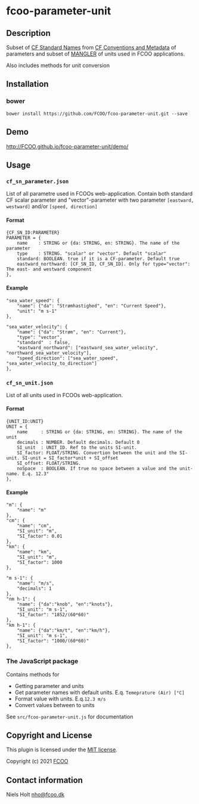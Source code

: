 # fcoo-parameter-unit
>


## Description
Subset of [CF Standard Names](https://cfconventions.org/standard-names.html) from [CF Conventions and Metadata](https://cfconventions.org/index.html) of parameters and subset of [MANGLER](http://mangler.dk) of units used in FCOO applications. 

Also includes methods for unit conversion



## Installation
### bower
`bower install https://github.com/FCOO/fcoo-parameter-unit.git --save`

## Demo
http://FCOO.github.io/fcoo-parameter-unit/demo/

## Usage

### `cf_sn_parameter.json`
List of all parametre used in FCOOs web-application. 
Contain both standard CF scalar parameter and "vector"-parameter with two parameter `[eastward, westward]` and/or `[speed, direction]` 

#### Format
    {CF_SN_ID:PARAMETER}
    PARAMETER = {
        name    : STRING or {da: STRING, en: STRING}. The name of the parameter
        type    : STRING. "scalar" or "vector". Default "scalar"
        standard: BOOLEAN. true if it is a CF-parameter. Default true
        eastward_northward: [CF_SN_ID, CF_SN_ID]. Only for type="vector": The east- and westward component
    },

#### Example
    "sea_water_speed": {
        "name": {"da": "Strømhastighed", "en": "Current Speed"},
        "unit": "m s-1"
    },

    "sea_water_velocity": {
        "name": {"da": "Strøm", "en": "Current"},
        "type": "vector",
        "standard"  : false,
        "eastward_northward": ["eastward_sea_water_velocity", "northward_sea_water_velocity"],
        "speed_direction": ["sea_water_speed", "sea_water_velocity_to_direction"]
    },

### `cf_sn_unit.json`
List of all units used in FCOOs web-application. 

#### Format
    {UNIT_ID:UNIT}
    UNIT = {
        name     : STRING or {da: STRING, en: STRING}. The name of the unit
        decimals : NUMBER. Default decimals. Default 0
        SI_unit  : UNIT_ID. Ref to the units SI-unit.
        SI_factor: FLOAT/STRING. Convertion between the unit and the SI-unit. SI-unit = SI_factor*unit + SI_offset
        SI_offset: FLOAT/STRING.
        noSpace  : BOOLEAN. If true no space between a value and the unit-name. E.q. 12.3°
    },


#### Example
    "m": {
        "name": "m"
    },
    "cm": {
        "name": "cm",
        "SI_unit": "m",
        "SI_factor": 0.01
    },
    "km": {
        "name": "km",
        "SI_unit": "m",
        "SI_factor": 1000
    },

    "m s-1": {
        "name": "m/s",
        "decimals": 1
    },
    "nm h-1": {
        "name": {"da":"knob", "en":"knots"},
        "SI_unit": "m s-1",
        "SI_factor": "1852/(60*60)"
    },
    "km h-1": {
        "name": {"da":"km/t", "en":"km/h"},
        "SI_unit": "m s-1",
        "SI_factor": "1000/(60*60)"
    },



    
### The JavaScript package
Contains methods for 

- Getting parameter and units 
- Get parameter names with default units. E.q. `Temeprature (Air) [°C]`
- Format value with units. E.q.`12.3 m/s`
- Convert values between to units

See `src/fcoo-parameter-unit.js` for documentation


<!-- ### options
| Id | Type | Default | Description |
| :--: | :--: | :-----: | --- |
| options1 | boolean | true | If <code>true</code> the ... |
| options2 | string | null | Contain the ... |

### Methods

    .methods1( arg1, arg2,...): Do something
    .methods2( arg1, arg2,...): Do something else
 -->


## Copyright and License
This plugin is licensed under the [MIT license](https://github.com/FCOO/fcoo-parameter-unit/LICENSE).

Copyright (c) 2021 [FCOO](https://github.com/FCOO)

## Contact information

Niels Holt nho@fcoo.dk
